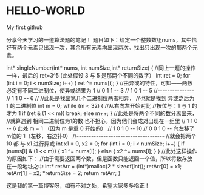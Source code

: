 # HELLO-WORLD
My first github

分享今天学习的一道算法题的笔记！
题目如下：给定一个整数数组nums，其中恰好有两个元素只出现一次，其余所有元素均出现两次。找出只出现一次的那两个元素。

int* singleNumber(int* nums, int numSize,int* returnSize)
{
	//同上一题的操作一样，最后的 ret=3^5 (此处假设 3 与 5 是那两个不同的数字）
	int ret = 0;
	for (int i = 0; i < numSize; i++)
	{
		ret ^= nums[i];
	}
	//由异或的特性，可知——两数必定有不同二进制位，使异或结果为 1
	//  0 1 1 -- 3
	//  1 0 1 -- 5
	//---------------
	//  1 1 0 -- 6
	// 
	//此处是找出第几个二进制位两者相异，
	//也就是找到 异或之后为 1 的二进制位
	int m = 0;
	while (m < 32)
	{
		//从右向左开始对比
		//按位与：1 与 1 的 才为 1
		if (ret & (1 << m))
			break;
		else
			m++;
	}
	//此处是将两个不同的数分离出来，
	//就算遇到 相同二进制位为1的数 也不担心，因为他们会成对出现在一组里
	//  1 1 0 -- 6   此处 m = 1 （因为 m 是重 0 开始的）
	//  1 0 1 0 -- 10
	//  0 0 1 0 -- 向左移了m位的 1（左移，右边补0）
	//------------------------------------
	//就会把两个 10 都 与 x1 进行异或
	int x1 = 0, x2 = 0;
	for (int i = 0; i < numSize; i++)
	{
		if (nums[i] & (1 << m))
		{
			x1 ^= nums[i];
		}
		else
		{
			x2 ^= nums[i];
		}
	}
	//此处这样操作的原因如下：
	//由于需要返回两个数，但是函数只能返回一个值，所以将数存放在一段地址之中
	int* retArr = (int*)malloc(2 * sizeof(int));
	retArr[0] = x1;
	retArr[1] = x2;
	*returnSize = 2;
	return retArr;
}

这是我的第一篇博客呀，如有不对之处，希望大家多多指正！
